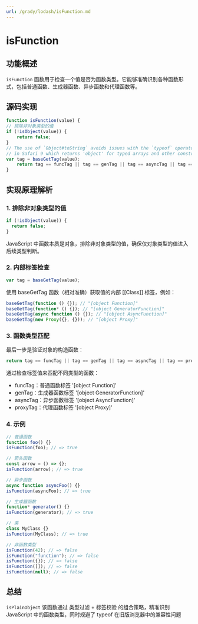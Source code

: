 ```yaml
---
url: /grady/lodash/isFunction.md
---
```

# isFunction

## 功能概述

`isFunction` 函数用于检查一个值是否为函数类型。它能够准确识别各种函数形式，包括普通函数、生成器函数、异步函数和代理函数等。

## 源码实现

```js
function isFunction(value) {
// 排除非对象类型的值
if (!isObject(value)) {
    return false;
}
// The use of `Object#toString` avoids issues with the `typeof` operator
// in Safari 9 which returns 'object' for typed arrays and other constructors.
var tag = baseGetTag(value);
    return tag == funcTag || tag == genTag || tag == asyncTag || tag == proxyTag;
}

```

## 实现原理解析

### 1. 排除非对象类型的值

```js
if (!isObject(value)) {
  return false;
}
```

JavaScript 中函数本质是对象，排除非对象类型的值，确保仅对象类型的值进入后续类型判断。

### 2. 内部标签检查

```js
var tag = baseGetTag(value);
```

使用 baseGetTag 函数（相对准确）获取值的内部 \[\[Class]] 标签，例如：

```js
baseGetTag(function () {}); // "[object Function]"
baseGetTag(function* () {}); // "[object GeneratorFunction]"
baseGetTag(async function () {}); // "[object AsyncFunction]"
baseGetTag(new Proxy({}, {})); // "[object Proxy]"
```

### 3. 函数类型匹配

最后一步是验证对象的构造函数：

```js
return tag == funcTag || tag == genTag || tag == asyncTag || tag == proxyTag;

```

通过检查标签值来匹配不同类型的函数：

* funcTag：普通函数标签 '\[object Function]'
* genTag：生成器函数标签 '\[object GeneratorFunction]'
* asyncTag：异步函数标签 '\[object AsyncFunction]'
* proxyTag：代理函数标签 '\[object Proxy]'

### 4. 示例

```js
// 普通函数
function foo() {}
isFunction(foo); // => true

// 箭头函数
const arrow = () => {};
isFunction(arrow); // => true

// 异步函数
async function asyncFoo() {}
isFunction(asyncFoo); // => true

// 生成器函数
function* generator() {}
isFunction(generator); // => true

// 类
class MyClass {}
isFunction(MyClass); // => true

// 非函数类型
isFunction(42); // => false
isFunction("function"); // => false
isFunction({}); // => false
isFunction([]); // => false
isFunction(null); // => false

```

## 总结

`isPlainObject` 该函数通过 类型过滤 + 标签校验 的组合策略，精准识别 JavaScript 中的函数类型，同时规避了 typeof 在旧版浏览器中的兼容性问题
